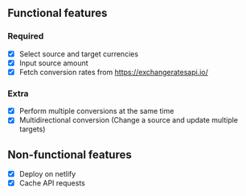 ## Functional features

### Required

- [x] Select source and target currencies
- [x] Input source amount
- [x] Fetch conversion rates from https://exchangeratesapi.io/

### Extra

- [x] Perform multiple conversions at the same time
- [x] Multidirectional conversion (Change a source and update multiple targets)

## Non-functional features

- [x] Deploy on netlify
- [x] Cache API requests
